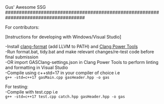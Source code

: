 Gus' Awesome SSG       
#####################################################################################

For contributors:

[Instructions for developing with Windows/Visual Studio]

-Install [clang-format](https://llvm.org/builds/) (add LLVM to PATH) and [Clang Power Tools](https://marketplace.visualstudio.com/items?itemName=caphyon.ClangPowerTools)   
-Run format.bat, tidy.bat and make relevant changes/re-test code before final submission     
-OR import GASClang-settings.json in Clang Power Tools to perform linting and formatting in Visual Studio     
-Compile using c++std=17 in your compiler of choice i.e        
`g++ -std=c++17 gasMain.cpp gasHeader.hpp -o gas`   


For testing:   
-Compile with test.cpp i.e     
`g++ -std=c++17 test.cpp catch.hpp gasHeader.hpp -o gas` 
